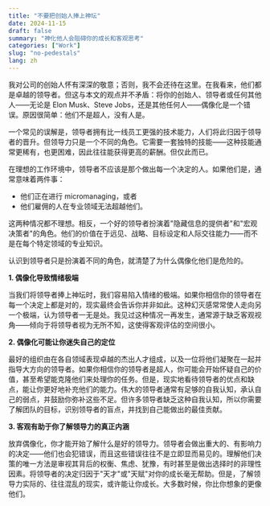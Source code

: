 ```yaml
---
title: "不要把创始人捧上神坛"
date: 2024-11-15
draft: false
summary: "神化他人会阻碍你的成长和客观思考"
categories: ["Work"]
slug: "no-pedestals"
lang: zh
---
```



我对公司的创始人怀有深深的敬意；否则，我不会还待在这里。在我看来，他们都是卓越的领导者。但这与本文的观点并不矛盾：将你的创始人、领导者或任何其他人——无论是 Elon Musk、Steve Jobs，还是其他任何人——偶像化是一个错误。原因很简单：他们不是超人，没有人是。

一个常见的误解是，领导者拥有比一线员工更强的技术能力，人们将此归因于领导者的晋升。但领导力只是一个不同的角色。它需要一套独特的技能——这种技能通常更稀有，也更困难，因此往往能获得更高的薪酬。但仅此而已。

在理想的工作环境中，领导者不应该是那个做出每一个决定的人。如果他们是，通常意味着两件事：

-   他们正在进行 micromanaging，或者
-   他们雇佣的人在专业领域无法超越他们。

这两种情况都不理想。相反，一个好的领导者扮演着"隐藏信息的提供者"和"宏观决策者"的角色。他们的价值在于远见、战略、目标设定和人际交往能力——而不是在每个特定领域的专业知识。

认识到领导者只是扮演着不同的角色，就清楚了为什么偶像化他们是危险的。

**1. 偶像化导致情绪极端**

当我们将领导者捧上神坛时，我们容易陷入情绪的极端。如果你相信你的领导者在每一个决定上都是对的，现实最终会告诉你并非如此。这种幻灭感常常使人走向另一个极端，认为领导者一无是处。我见过这种情况一再发生，通常源于缺乏客观视角——倾向于将领导者视为无所不知，这使得客观评估的空间很小。

**2. 偶像化可能让你迷失自己的定位**

最好的组织由在各自领域表现卓越的杰出人才组成，以及一位将他们凝聚在一起并指导大方向的领导者。如果你相信你的领导者是超人，你可能会开始怀疑自己的价值，甚至希望能克隆他们来处理你的任务。但是，现实地看待领导者的优点和缺点，能让你更好地补充他们的能力。伟大的领导者通常有足够的自我认知，承认自己的弱点，并鼓励你弥补这些不足。但许多领导者缺乏这种自我认知，所以你需要了解团队的目标，识别领导者的盲点，并找到自己能做出的最佳贡献。

**3. 客观有助于你了解领导力的真正内涵**

放弃偶像化，你才能开始了解什么是好的领导力。领导者会做出重大的、有影响力的决定——他们也会犯错误，而且这些错误往往不是立即显而易见的。理解他们决策的唯一方法是审视其背后的权衡、焦虑、犹豫，有时甚至是做出选择时的非理性因素。将领导者的决定归因于"天才"或"天赋"对你的成长毫无帮助。但是，了解领导力实际的、往往混乱的现实，或许能让你成长。大多数时候，你比你想象的更像他们。